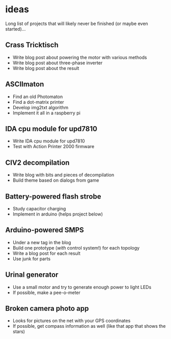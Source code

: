 # ideas
Long list of projects that will likely never be finished (or maybe even started)...

## Crass Tricktisch
- Write blog post about powering the motor with various methods
- Write blog post about three-phase inverter
- Write blog post about the result

## ASCIImaton
- Find an old Photomaton
- Find a dot-matrix printer
- Develop img2txt algorithm
- Implement it all in a raspberry pi

## IDA cpu module for upd7810
- Write IDA cpu module for upd7810
- Test with Action Printer 2000 firmware

## CIV2 decompilation
- Write blog with bits and pieces of decompilation
- Build theme based on dialogs from game

## Battery-powered flash strobe
- Study capacitor charging 
- Implement in arduino (helps project below)

## Arduino-powered SMPS
- Under a new tag in the blog
- Build one prototype (*with* control system!) for each topology
- Write a blog post for each result
- Use junk for parts

## Urinal generator
- Use a small motor and try to generate enough power to light LEDs
- If possible, make a pee-o-meter

## Broken camera photo app
- Looks for pictures on the net with your GPS coordinates
- If possible, get compass information as well (like that app that shows the stars)
